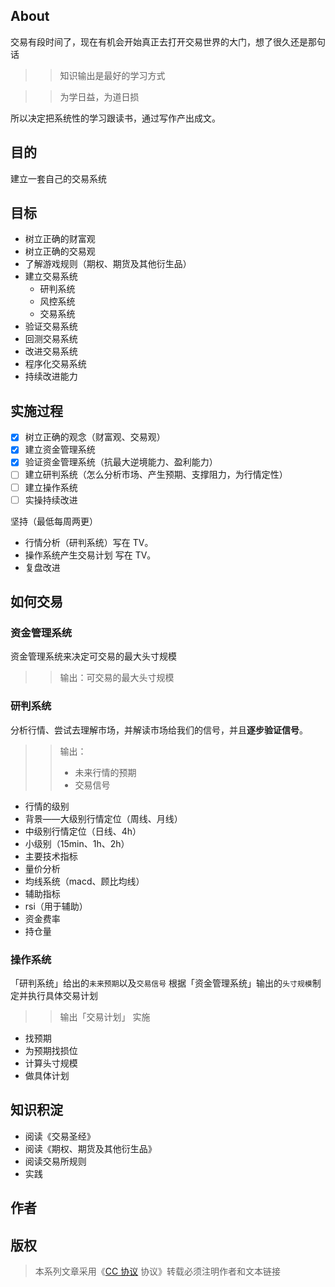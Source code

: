 ## About
交易有段时间了，现在有机会开始真正去打开交易世界的大门，想了很久还是那句话
>> 知识输出是最好的学习方式

>> 为学日益，为道日损

所以决定把系统性的学习跟读书，通过写作产出成文。

## 目的
建立一套自己的交易系统

## 目标
- 树立正确的财富观
- 树立正确的交易观
- 了解游戏规则（期权、期货及其他衍生品）
- 建立交易系统
  - 研判系统
  - 风控系统
  - 交易系统
- 验证交易系统
- 回测交易系统
- 改进交易系统
- 程序化交易系统
- 持续改进能力

## 实施过程
* [x] 树立正确的观念（财富观、交易观）
* [x] 建立资金管理系统
* [x] 验证资金管理系统（抗最大逆境能力、盈利能力）
* [ ] 建立研判系统（怎么分析市场、产生预期、支撑阻力，为行情定性）
* [ ] 建立操作系统
* [ ] 实操持续改进

坚持（最低每周两更）
* 行情分析（研判系统）写在 TV。
* 操作系统产生交易计划 写在 TV。
* 复盘改进

## 如何交易

### 资金管理系统
资金管理系统来决定可交易的最大头寸规模

>> 输出：可交易的最大头寸规模

### 研判系统
分析行情、尝试去理解市场，并解读市场给我们的信号，并且**逐步验证信号**。

>> 输出：
>> * 未来行情的预期
>> * 交易信号

* 行情的级别
 * 背景——大级别行情定位（周线、月线）
 * 中级别行情定位（日线、4h）
 * 小级别（15min、1h、2h）
* 主要技术指标
 * 量价分析
 * 均线系统（macd、顾比均线）
* 辅助指标
 * rsi（用于辅助）
 * 资金费率
 * 持仓量

###  操作系统
「研判系统」给出的`未来预期`以及`交易信号`
根据「资金管理系统」输出的`头寸规模`制定并执行具体交易计划

>> 输出「交易计划」
>> 实施

* 找预期
* 为预期找损位
* 计算头寸规模
* 做具体计划

## 知识积淀
* 阅读《交易圣经》
* 阅读《期权、期货及其他衍生品》
* 阅读交易所规则
* 实践

## 作者

## 版权

>本系列文章采用《[CC 协议](https://creativecommons.org/licenses/by-nc-nd/4.0/legalcode.zh-Hans) 协议》转载必须注明作者和文本链接
